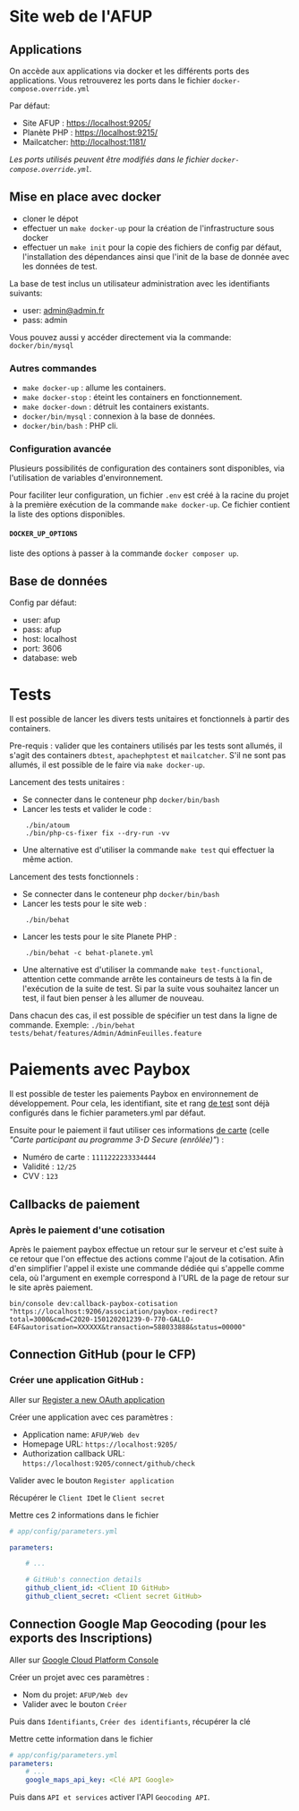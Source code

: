 # Site web de l'AFUP

## Applications

On accède aux applications via docker et les différents ports des applications.
Vous retrouverez les ports dans le fichier `docker-compose.override.yml`

Par défaut:
* Site AFUP : <https://localhost:9205/>
* Planète PHP : <https://localhost:9215/>
* Mailcatcher: <http://localhost:1181/>

_Les ports utilisés peuvent être modifiés dans le fichier `docker-compose.override.yml`._

## Mise en place avec docker

* cloner le dépot
* effectuer un `make docker-up` pour la création de l'infrastructure sous docker
* effectuer un `make init` pour la copie des fichiers de config par défaut, l'installation des dépendances ainsi que l'init de la base de donnée avec les données de test.

La base de test inclus un utilisateur administration avec les identifiants suivants:
- user: admin@admin.fr
- pass: admin

Vous pouvez aussi y accéder directement via la commande: `docker/bin/mysql`

### Autres commandes

* `make docker-up` : allume les containers.
* `make docker-stop` : éteint les containers en fonctionnement.
* `make docker-down` : détruit les containers existants.
* `docker/bin/mysql` : connexion à la base de données.
* `docker/bin/bash` : PHP cli.

### Configuration avancée

Plusieurs possibilités de configuration des containers sont disponibles, via l'utilisation de variables d'environnement.

Pour faciliter leur configuration, un fichier `.env` est créé à la racine du projet à la première exécution de la commande `make docker-up`.
Ce fichier contient la liste des options disponibles.

#### `DOCKER_UP_OPTIONS`

liste des options à passer à la commande `docker composer up`. 

## Base de données

Config par défaut:
- user: afup
- pass: afup
- host: localhost
- port: 3606
- database: web

# Tests

Il est possible de lancer les divers tests unitaires et fonctionnels à partir des containers.

Pre-requis : valider que les containers utilisés par les tests sont allumés, il s'agit des containers `dbtest`, `apachephptest` et `mailcatcher`. S'il ne sont pas allumés, il est possible de le faire via `make docker-up`.

Lancement des tests unitaires : 
- Se connecter dans le conteneur php `docker/bin/bash`
- Lancer les tests et valider le code :
```
	./bin/atoum
	./bin/php-cs-fixer fix --dry-run -vv
```
- Une alternative est d'utiliser la commande `make test` qui effectuer la même action.

Lancement des tests fonctionnels : 
- Se connecter dans le conteneur php `docker/bin/bash`
- Lancer les tests pour le site web :
```
	./bin/behat
```
- Lancer les tests pour le site Planete PHP :
```
	./bin/behat -c behat-planete.yml
```
- Une alternative est d'utiliser la commande `make test-functional`, attention cette commande arrête les containeurs de tests à la fin de l'exécution de la suite de test. Si par la suite vous souhaitez lancer un test, il faut bien penser à les allumer de nouveau.

Dans chacun des cas, il est possible de spécifier un test dans la ligne de commande. Exemple: `./bin/behat tests/behat/features/Admin/AdminFeuilles.feature`

# Paiements avec Paybox

Il est possible de tester les paiements Paybox en environnement de développement.
Pour cela, les identifiant, site et rang [de test](https://www.paybox.com/espace-integrateur-documentation/comptes-de-tests/) sont déjà configurés dans le fichier parameters.yml par défaut.

Ensuite pour le paiement il faut utiliser ces informations [de carte](https://www.paybox.com/espace-integrateur-documentation/cartes-de-tests/) (celle _"Carte participant au programme 3-D Secure (enrôlée)"_) : 
* Numéro de carte : `1111222233334444`
* Validité : `12/25`
* CVV : `123`
 
## Callbacks de paiement

### Après le paiement d'une cotisation

Après le paiement paybox effectue un retour sur le serveur et c'est suite à ce retour que l'on effectue des actions comme l'ajout de la cotisation. Afin d'en simplifier l'appel il existe une commande dédiée qui s'appelle comme cela, où l'argument en exemple correspond à l'URL de la page de retour sur le site après paiement.  

```
bin/console dev:callback-paybox-cotisation "https://localhost:9206/association/paybox-redirect?total=3000&cmd=C2020-150120201239-0-770-GALLO-E4F&autorisation=XXXXXX&transaction=588033888&status=00000"
```

## Connection GitHub (pour le CFP)

### Créer une application GitHub : 

Aller sur [Register a new OAuth application](https://github.com/settings/applications/new)

Créer une application avec ces paramètres :
* Application name: `AFUP/Web dev`
* Homepage URL: `https://localhost:9205/`
* Authorization callback URL: `https://localhost:9205/connect/github/check`

Valider avec le bouton `Register application` 

Récupérer le `Client ID`et le `Client secret`

Mettre ces 2 informations dans le fichier
```yaml
# app/config/parameters.yml

parameters:

    # ...

    # GitHub's connection details
    github_client_id: <Client ID GitHub>
    github_client_secret: <Client secret GitHub>
```

## Connection Google Map Geocoding (pour les exports des Inscriptions)

Aller sur [Google Cloud Platform Console](https://console.cloud.google.com/projectcreate)

Créer un projet avec ces paramètres :
* Nom du projet: `AFUP/Web dev`
* Valider avec le bouton `Créer`

Puis dans `Identifiants`, `Créer des identifiants`, récupérer la clé

Mettre cette information dans le fichier
```yaml
# app/config/parameters.yml
parameters:
    # ...
    google_maps_api_key: <Clé API Google>
```

Puis dans `API et services` activer l'API `Geocoding API`.
